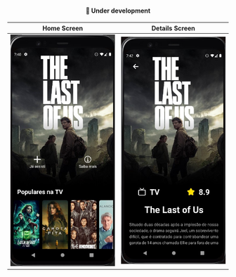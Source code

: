 
<h4 align="center"> 
	🚧  Under development
</h4>

Home Screen | Details Screen | 
:---: | :---:|
<img src=".github/images/tela1.jpg" width = 300px> | <img src=".github/images/tela2.jpg" width = 300px> |
